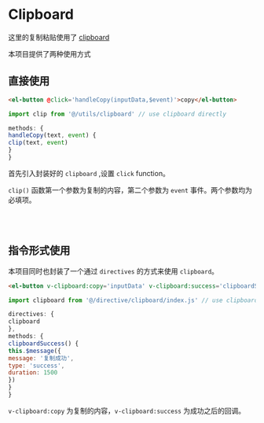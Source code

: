 # Clipboard
这里的复制粘贴使用了 [clipboard](https://github.com/zenorocha/clipboard.js)

本项目提供了两种使用方式

## 直接使用
```html
<el-button @click='handleCopy(inputData,$event)'>copy</el-button>
```
```js
import clip from '@/utils/clipboard' // use clipboard directly

methods: {
handleCopy(text, event) {
clip(text, event)
}
}
```

首先引入封装好的 `clipboard` ,设置 `click` function。

`clip()` 函数第一个参数为复制的内容，第二个参数为 `event` 事件。两个参数均为必填项。

<br/>
<br/>

## 指令形式使用

本项目同时也封装了一个通过 `directives` 的方式来使用 `clipboard`。

```html
<el-button v-clipboard:copy='inputData' v-clipboard:success='clipboardSuccess'>copy</el-button>
```
```js
import clipboard from '@/directive/clipboard/index.js' // use clipboard by v-directive

directives: {
clipboard
},
methods: {
clipboardSuccess() {
this.$message({
message: '复制成功',
type: 'success',
duration: 1500
})
}
}
```
`v-clipboard:copy` 为复制的内容，`v-clipboard:success` 为成功之后的回调。